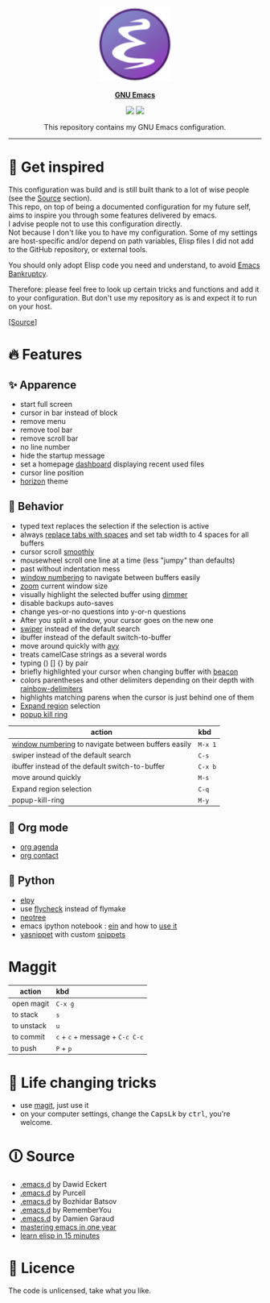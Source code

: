 <p align="center"><img src="misc/emacs_icon.svg" width=150 height=150/></p>
<p align="center"><a href="https://www.gnu.org/software/emacs/"><b>GNU Emacs</b></a></p>
<p align="center">
	<a href="https://www.gnu.org/software/emacs/"><img src="https://img.shields.io/badge/GNU%20Emacs-27.0.50-b48ead.svg?style=flat-square"/></a>
	<a href="https://orgmode.org/"><img src="https://img.shields.io/badge/org--mode-9.2.3-489a9f.svg?style=flat-square"/></a>
</p>
<p align="center">This repository contains my GNU Emacs configuration.</p>

---

# 🚀 Get inspired

This configuration was build and is still built thank to a lot of wise people (see the [Source](#source) section).  
This repo, on top of being a documented configuration for my future self, aims to inspire you through some features delivered by emacs.  
I advise people not to use this configuration directly.  
Not because I don't like you to have my configuration. Some of my settings are host-specific and/or depend on path variables, Elisp files I did not add to the GitHub repository, or external tools.  

You should only adopt Elisp code you need and understand, to avoid [Emacs Bankruptcy](https://www.emacswiki.org/emacs/DotEmacsBankruptcy).  

Therefore: please feel free to look up certain tricks and functions and add it to your configuration. But don't use my repository as is and expect it to run on your host.  

[[Source](https://karl-voit.at/2017/06/03/emacs-org/)]

# 🔥 Features

## ✨ Apparence

- start full screen
- cursor in bar instead of block
- remove menu
- remove tool bar
- remove scroll bar
- no line number
- hide the startup message
- set a homepage [dashboard](https://github.com/emacs-dashboard/emacs-dashboard) displaying recent used files
- cursor line position
- [horizon](https://github.com/aodhneine/horizon-theme.el) theme

## 🎉 Behavior

- typed text replaces the selection if the selection is active
- always [replace tabs with spaces](https://www.youtube.com/watch?v=SsoOG6ZeyUI) and set tab width to 4 spaces for all buffers
- cursor scroll [smoothly](https://github.com/aspiers/smooth-scrolling) 
- mousewheel scroll one line at a time (less "jumpy" than defaults)
- past without indentation mess
- [window numbering](https://github.com/nschum/window-numbering.el) to navigate between buffers easily
- [zoom](https://github.com/gonewest818/dimmer.el) current window size
- visually highlight the selected buffer using [dimmer](https://github.com/gonewest818/dimmer.el)
- disable backups auto-saves
- change yes-or-no questions into y-or-n questions
- After you split a window, your cursor goes on the new one
- [swiper](https://github.com/abo-abo/swiper) instead of the default search 
- ibuffer instead of the default switch-to-buffer 
- move around quickly with [avy](https://github.com/abo-abo/avy) 
- treats camelCase strings as a several words
- typing () [] {} by pair
- briefly highlighted your cursor when changing buffer with [beacon](https://github.com/Malabarba/beacon) 
- colors parentheses and other delimiters depending on their depth with [rainbow-delimiters](https://github.com/Fanael/rainbow-delimiters)
- highlights matching parens when the cursor is just behind one of them
- [Expand region](https://github.com/magnars/expand-region.el) selection 
- [popup kill ring](https://github.com/waymondo/popup-kill-ring)

| action | kbd |
|---|:---|
| [window numbering](https://github.com/nschum/window-numbering.el) to navigate between buffers easily | `M-x 1` |
| swiper instead of the default search  | `C-s` |
| ibuffer instead of the default switch-to-buffer  | `C-x b` |
| move around quickly | `M-s` |
| Expand region selection | `C-q` |
| popup-kill-ring | `M-y` |
    
## 📓 Org mode

- [org agenda](https://blog.aaronbieber.com/2016/09/24/an-agenda-for-life-with-org-mode.html)
- [org contact](https://www.reddit.com/r/emacs/comments/8toivy/tip_how_to_manage_your_contacts_with_orgcontacts/)
  
## 🐍 Python

- [elpy](https://github.com/jorgenschaefer/elpy)
- use [flycheck](https://github.com/flycheck/flycheck) instead of flymake
- [neotree](https://github.com/jaypei/emacs-neotree)
- emacs ipython notebook : [ein](https://github.com/millejoh/emacs-ipython-notebook) and how to [use it](/programming_conf/python_ein.md) 
- [yasnippet](https://github.com/joaotavora/yasnippet) with custom [snippets](/snippet/python-mode)

# Maggit

| action | kbd |
|---|:---|
| open magit | `C-x g` |
| to stack | `s` |
| to unstack | `u` |
| to commit | `c` + `c` + message + `C-c C-c` |
| to push | `P` + `p` |

# 🙌 Life changing tricks

- use [magit](https://magit.vc/), just use it
- on your computer settings, change the <kbd>CapsLk</kbd> by <kbd>ctrl</kbd>, you're welcome.

# 🛈 Source <a name="source"/>

- [.emacs.d](https://github.com/daedreth/UncleDavesEmacs) by Dawid Eckert
- [.emacs.d](https://github.com/purcell/emacs.d) by Purcell 
- [.emacs.d](https://github.com/bbatsov/emacs.d) by Bozhidar Batsov 
- [.emacs.d](https://github.com/rememberYou/.emacs.d) by RememberYou 
- [.emacs.d](https://github.com/garaud/foggycowinn/tree/master/emacs) by Damien Garaud 
- [mastering emacs in one year](https://github.com/redguardtoo/mastering-emacs-in-one-year-guide/blob/master/guide-en.org)
- [learn elisp in 15 minutes](https://learnxinyminutes.com/docs/fr-fr/elisp-fr/)

# 📜 Licence

The code is unlicensed, take what you like.
